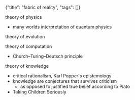 {"title": "fabric of reality", "tags": []}

theory of physics
* many worlds interpretation of quantum physics

theory of evolution

theory of computation
* Church–Turing–Deutsch principle

theory of knowledge
* critical rationalism, Karl Popper's epistemology
* knowledge are conjectures that survives criticism
  * as opposed to justified true belief according to Plato
* Taking Children Seriously

